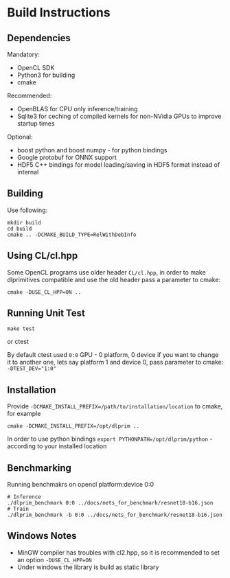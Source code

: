 # Build Instructions

## Dependencies

Mandatory:

- OpenCL SDK
- Python3 for building
- cmake

Recommended:

- OpenBLAS for CPU only inference/training 
- Sqlite3 for ceching of compiled kernels for non-NVidia GPUs to improve startup times

Optional:

- boost python and boost numpy - for python bindings
- Google protobuf for ONNX support
- HDF5 C++ bindings for model loading/saving in HDF5 format instead of internal


## Building

Use following:

    mkdir build
    cd build
    cmake .. -DCMAKE_BUILD_TYPE=RelWithDebInfo

## Using CL/cl.hpp

Some OpenCL programs use older header `CL/cl.hpp`, in order to make dlprimitives compatible and use the old header pass a parameter to cmake:

    cmake -DUSE_CL_HPP=ON ..

## Running Unit Test

    make test

or
    ctest

By default ctest used `0:0` GPU - 0 platform, 0 device if you want to change it to another one, lets say platform 1 and device 0, pass parameter to cmake: `-DTEST_DEV="1:0"`


## Installation

Provide `-DCMAKE_INSTALL_PREFIX=/path/to/installation/location` to cmake, for example

    cmake -DCMAKE_INSTALL_PREFIX=/opt/dlprim ..

In order to use python bindings  `export PYTHONPATH=/opt/dlprim/python` - according to your installed location
    

## Benchmarking

Running benchmakrs on opencl platform:device 0:0

    # Inference
    ./dlprim_benchmark 0:0 ../docs/nets_for_benchmark/resnet18-b16.json
    # Train
    ./dlprim_benchmark -b 0:0 ../docs/nets_for_benchmark/resnet18-b16.json


## Windows Notes

- MinGW compiler has troubles with cl2.hpp, so it is recommended to set an option `-DUSE_CL_HPP=ON`
- Under windows the library is build as static library
